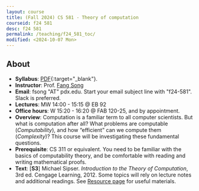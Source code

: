 ```yaml
---
layout: course
title: (Fall 2024) CS 581 - Theory of computation 
courseid: f24 581
desc: f24 581
permalink: /teaching/f24_581_toc/
modified: <2024-10-07 Mon>
---
```


## About
*  **Syllabus**:
   [PDF]({{base}}/teaching/f24_581_toc/f24_581_toc_syllabus.pdf){:target="_blank"}.
*  **Instructor**: Prof. [Fang Song]({{base}}/) 
*  **Email**: fsong "AT" pdx.edu. Start your email subject line
   with "f24-581". Slack is preferred. 
*  **Lectures**: MW 14:00 - 15:15 @ EB 92
*  **Office hours**: W 15:20 - 16:20 @ FAB 120-25, and by appointment. 
*  **Overview**: Computation is a familiar term to all computer
   scientists. But what is computation after all? What problems are
   computable (_Computability_), and how “efficient” can we compute
   them (_Complexity_)? This course will be investigating these
   fundamental questions. 
*  **Prerequisite**: CS 311 or equivalent. You need to be familiar
   with the basics of computability theory, and be comfortable with
   reading and writing mathematical proofs.
*  **Text**: [**S3**] Michael Sipser. _Introduction to the Theory of
   Computation_, 3rd ed. Cengage Learning, 2012. Some topics will rely
   on lecture notes and additional readings. See [Resource
   page]({{base}}/teaching/f24_581_toc/resource/) for useful
   materials.


  
